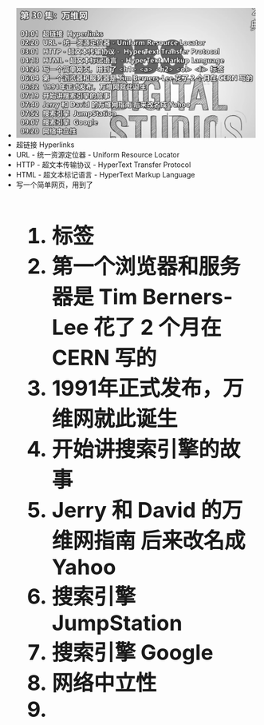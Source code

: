 - ![image.png](../assets/image_1654138131274_0.png)
- 超链接 Hyperlinks
- URL - 统一资源定位器 - Uniform Resource Locator
- HTTP - 超文本传输协议 - HyperText Transfer Protocol
- HTML - 超文本标记语言 - HyperText Markup Language
- 写一个简单网页，用到了 <h1> <a> <h2> <ol> <li> 标签
- 第一个浏览器和服务器是 Tim Berners-Lee 花了 2 个月在 CERN 写的
- 1991年正式发布，万维网就此诞生
- 开始讲搜索引擎的故事
- Jerry 和 David 的万维网指南 后来改名成 Yahoo
- 搜索引擎 JumpStation
- 搜索引擎 Google
- 网络中立性
-